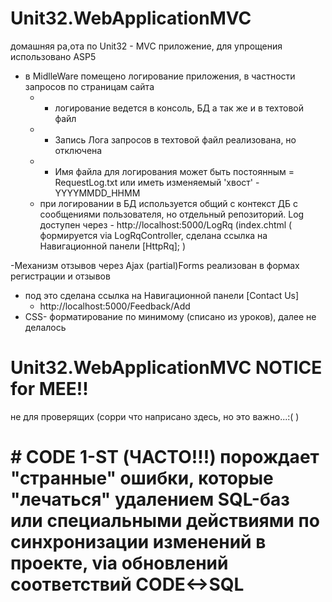 # Unit32.WebApplicationMVC
домашняя ра,ота по Unit32 - MVC приложение, для упрощения использовано ASP5
- в MidlleWare помещено логирование приложения, в частности запросов по страницам сайта
  - - логирование ведется в консоль, БД а так же и в техтовой файл 
   -  - Запись Лога запросов в техтовой файл реализована, но отключена
   -  - Имя файла для логирования может быть постоянным = RequestLog.txt или иметь изменяемый 'хвост' - YYYYMMDD_HHMM
   -  при логировании в БД используется общий с контекст ДБ с сообщениями пользователя, но отдельный репозиторий. Log доступен через -  http://localhost:5000/LogRq (index.chtml ( формируется via LogRqController,  сделана ссылка на Навигационной панели [HttpRq]; )

-Механизм отзывов через Ajax  (partial)Forms реализован в формах регистрации и отзывов
  - под это сделана ссылка на Навигационной панели [Contact Us]
     -  http://localhost:5000/Feedback/Add
  - CSS- форматирование по минимому (списано из уроков), далее не делалось
# Unit32.WebApplicationMVC NOTICE for MEE!!
не для проверящих (сорри что наприсано здесь, но это важно...:( )
# # CODE 1-ST (ЧАСТО!!!) порождает "странные" ошибки, которые "лечаться" удалением SQL-баз или специальными действиями по синхронизации изменений в проекте, via обновлений соответствий CODE<->SQL
